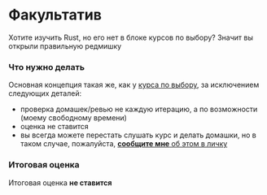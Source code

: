 # Факультатив

Хотите изучить Rust, но его нет в блоке курсов по выбору? Значит вы открыли правильную редмишку

### Что нужно делать

Основная концепция такая же, как у [курса по выбору](elective.md), за исключением следующих деталей:
- проверка домашек/ревью не каждую итерацию, а по возможности (моему свободному времени)
- оценка не ставится
- вы всегда можете перестать слушать курс и делать домашки, но в таком случае, пожалуйста, <ins>**сообщите мне** об этом в личку<ins>


### Итоговая оценка
Итоговая оценка **не ставится**
